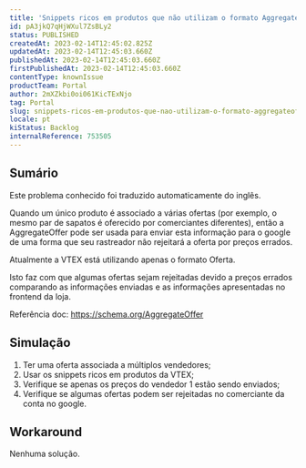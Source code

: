 ```yaml
---
title: 'Snippets ricos em produtos que não utilizam o formato AggregateOffer para ofertas com mais de um vendedor'
id: pA3jkQ7qHjWXul7ZsBLy2
status: PUBLISHED
createdAt: 2023-02-14T12:45:02.825Z
updatedAt: 2023-02-14T12:45:03.660Z
publishedAt: 2023-02-14T12:45:03.660Z
firstPublishedAt: 2023-02-14T12:45:03.660Z
contentType: knownIssue
productTeam: Portal
author: 2mXZkbi0oi061KicTExNjo
tag: Portal
slug: snippets-ricos-em-produtos-que-nao-utilizam-o-formato-aggregateoffer-para-ofertas-com-mais-de-um-vendedor
locale: pt
kiStatus: Backlog
internalReference: 753505
---
```


## Sumário

<div class="alert alert-info">
  <p>Este problema conhecido foi traduzido automaticamente do inglês.</p>
</div>


Quando um único produto é associado a várias ofertas (por exemplo, o mesmo par de sapatos é oferecido por comerciantes diferentes), então a AggregateOffer pode ser usada para enviar esta informação para o google de uma forma que seu rastreador não rejeitará a oferta por preços errados.

Atualmente a VTEX está utilizando apenas o formato Oferta.

Isto faz com que algumas ofertas sejam rejeitadas devido a preços errados comparando as informações enviadas e as informações apresentadas no frontend da loja.

Referência doc: https://schema.org/AggregateOffer


##

## Simulação



1. Ter uma oferta associada a múltiplos vendedores;
2. Usar os snippets ricos em produtos da VTEX;
3. Verifique se apenas os preços do vendedor 1 estão sendo enviados;
4. Verifique se algumas ofertas podem ser rejeitadas no comerciante da conta no google.


##

## Workaround


Nenhuma solução.





